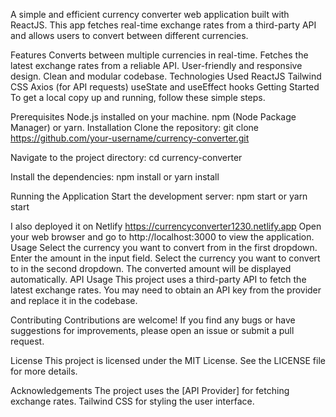 A simple and efficient currency converter web application built with ReactJS. This app fetches real-time exchange rates from a third-party API and allows users to convert between different currencies.

Features
Converts between multiple currencies in real-time.
Fetches the latest exchange rates from a reliable API.
User-friendly and responsive design.
Clean and modular codebase.
Technologies Used
ReactJS
Tailwind CSS
Axios (for API requests)
useState and useEffect hooks
Getting Started
To get a local copy up and running, follow these simple steps.

Prerequisites
Node.js installed on your machine.
npm (Node Package Manager) or yarn.
Installation
Clone the repository:
git clone https://github.com/your-username/currency-converter.git

Navigate to the project directory:
cd currency-converter

Install the dependencies:
npm install
or
yarn install

Running the Application
Start the development server:
npm start
or
yarn start


I also deployed it on Netlify
https://currencyconverter1230.netlify.app
Open your web browser and go to http://localhost:3000 to view the application.
Usage
Select the currency you want to convert from in the first dropdown.
Enter the amount in the input field.
Select the currency you want to convert to in the second dropdown.
The converted amount will be displayed automatically.
API Usage
This project uses a third-party API to fetch the latest exchange rates. You may need to obtain an API key from the provider and replace it in the codebase.

Contributing
Contributions are welcome! If you find any bugs or have suggestions for improvements, please open an issue or submit a pull request.

License
This project is licensed under the MIT License. See the LICENSE file for more details.

Acknowledgements
The project uses the [API Provider] for fetching exchange rates.
Tailwind CSS for styling the user interface.
